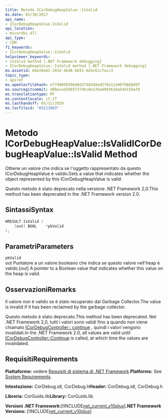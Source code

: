 ```yaml
---
title: Metodo ICorDebugHeapValue::IsValid
ms.date: 03/30/2017
api_name:
- ICorDebugHeapValue.IsValid
api_location:
- mscordbi.dll
api_type:
- COM
f1_keywords:
- ICorDebugHeapValue::IsValid
helpviewer_keywords:
- IsValid method [.NET Framework debugging]
- ICorDebugHeapValue::IsValid method [.NET Framework debugging]
ms.assetid: 68e20e62-203d-46d8-bb91-8d3c61cfacc3
topic_type:
- apiref
ms.openlocfilehash: e774905939640d2748344ad3f6e12a96f9868d9f
ms.sourcegitcommit: 488aced39b5f374bc0a139a4993616a54d15baf0
ms.translationtype: MT
ms.contentlocale: it-IT
ms.lasthandoff: 05/12/2020
ms.locfileid: "83213803"
---
```

# <a name="icordebugheapvalueisvalid-method"></a><span data-ttu-id="4b3ac-102">Metodo ICorDebugHeapValue::IsValid</span><span class="sxs-lookup"><span data-stu-id="4b3ac-102">ICorDebugHeapValue::IsValid Method</span></span>
<span data-ttu-id="4b3ac-103">Ottiene un valore che indica se l'oggetto rappresentato da questo ICorDebugHeapValue è valido.</span><span class="sxs-lookup"><span data-stu-id="4b3ac-103">Gets a value that indicates whether the object represented by this ICorDebugHeapValue is valid.</span></span>  
  
 <span data-ttu-id="4b3ac-104">Questo metodo è stato deprecato nella versione .NET Framework 2,0.</span><span class="sxs-lookup"><span data-stu-id="4b3ac-104">This method has been deprecated in the .NET Framework version 2.0.</span></span>  
  
## <a name="syntax"></a><span data-ttu-id="4b3ac-105">Sintassi</span><span class="sxs-lookup"><span data-stu-id="4b3ac-105">Syntax</span></span>  
  
```cpp  
HRESULT IsValid (  
    [out] BOOL    *pbValid  
);  
```  
  
## <a name="parameters"></a><span data-ttu-id="4b3ac-106">Parametri</span><span class="sxs-lookup"><span data-stu-id="4b3ac-106">Parameters</span></span>  
 `pbValid`  
 <span data-ttu-id="4b3ac-107">out Puntatore a un valore booleano che indica se questo valore nell'heap è valido.</span><span class="sxs-lookup"><span data-stu-id="4b3ac-107">[out] A pointer to a Boolean value that indicates whether this value on the heap is valid.</span></span>  
  
## <a name="remarks"></a><span data-ttu-id="4b3ac-108">Osservazioni</span><span class="sxs-lookup"><span data-stu-id="4b3ac-108">Remarks</span></span>  
 <span data-ttu-id="4b3ac-109">Il valore non è valido se è stato recuperato dal Garbage Collector.</span><span class="sxs-lookup"><span data-stu-id="4b3ac-109">The value is invalid if it has been reclaimed by the garbage collector.</span></span>  
  
 <span data-ttu-id="4b3ac-110">Questo metodo è stato deprecato.</span><span class="sxs-lookup"><span data-stu-id="4b3ac-110">This method has been deprecated.</span></span> <span data-ttu-id="4b3ac-111">Nel .NET Framework 2,0, tutti i valori sono validi fino a quando non viene chiamato [ICorDebugController:: continue](icordebugcontroller-continue-method.md) , quindi i valori vengono invalidati.</span><span class="sxs-lookup"><span data-stu-id="4b3ac-111">In the .NET Framework 2.0, all values are valid until [ICorDebugController::Continue](icordebugcontroller-continue-method.md) is called, at which time the values are invalidated.</span></span>  
  
## <a name="requirements"></a><span data-ttu-id="4b3ac-112">Requisiti</span><span class="sxs-lookup"><span data-stu-id="4b3ac-112">Requirements</span></span>  
 <span data-ttu-id="4b3ac-113">**Piattaforme:** vedere [Requisiti di sistema di .NET Framework](../../get-started/system-requirements.md).</span><span class="sxs-lookup"><span data-stu-id="4b3ac-113">**Platforms:** See [System Requirements](../../get-started/system-requirements.md).</span></span>  
  
 <span data-ttu-id="4b3ac-114">**Intestazione:** CorDebug.idl, CorDebug.h</span><span class="sxs-lookup"><span data-stu-id="4b3ac-114">**Header:** CorDebug.idl, CorDebug.h</span></span>  
  
 <span data-ttu-id="4b3ac-115">**Libreria:** CorGuids.lib</span><span class="sxs-lookup"><span data-stu-id="4b3ac-115">**Library:** CorGuids.lib</span></span>  
  
 <span data-ttu-id="4b3ac-116">**Versioni .NET Framework:**[!INCLUDE[net_current_v10plus](../../../../includes/net-current-v10plus-md.md)]</span><span class="sxs-lookup"><span data-stu-id="4b3ac-116">**.NET Framework Versions:** [!INCLUDE[net_current_v10plus](../../../../includes/net-current-v10plus-md.md)]</span></span>
